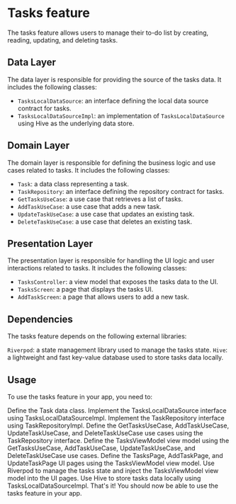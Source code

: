 # Tasks feature
The tasks feature allows users to manage their to-do list by creating, reading, updating, and deleting tasks.

## Data Layer
The data layer is responsible for providing the source of the tasks data. It includes the following classes:

- `TasksLocalDataSource`: an interface defining the local data source contract for tasks.
- `TasksLocalDataSourceImpl`: an implementation of `TasksLocalDataSource` using Hive as the underlying data store.
## Domain Layer
The domain layer is responsible for defining the business logic and use cases related to tasks. It includes the following classes:

- `Task`: a data class representing a task.
- `TaskRepository`: an interface defining the repository contract for tasks.
- `GetTasksUseCase`: a use case that retrieves a list of tasks.
- `AddTaskUseCase`: a use case that adds a new task.
- `UpdateTaskUseCase`: a use case that updates an existing task.
- `DeleteTaskUseCase`: a use case that deletes an existing task.
## Presentation Layer
The presentation layer is responsible for handling the UI logic and user interactions related to tasks. It includes the following classes:

- `TasksController`: a view model that exposes the tasks data to the UI.
- `TasksScreen`: a page that displays the tasks UI.
- `AddTaskScreen`: a page that allows users to add a new task.


## Dependencies
The tasks feature depends on the following external libraries:

`Riverpod`: a state management library used to manage the tasks state.
`Hive`: a lightweight and fast key-value database used to store tasks data locally.
## Usage
To use the tasks feature in your app, you need to:

Define the Task data class.
Implement the TasksLocalDataSource interface using TasksLocalDataSourceImpl.
Implement the TaskRepository interface using TaskRepositoryImpl.
Define the GetTasksUseCase, AddTaskUseCase, UpdateTaskUseCase, and DeleteTaskUseCase use cases using the TaskRepository interface.
Define the TasksViewModel view model using the GetTasksUseCase, AddTaskUseCase, UpdateTaskUseCase, and DeleteTaskUseCase use cases.
Define the TasksPage, AddTaskPage, and UpdateTaskPage UI pages using the TasksViewModel view model.
Use Riverpod to manage the tasks state and inject the TasksViewModel view model into the UI pages.
Use Hive to store tasks data locally using TasksLocalDataSourceImpl.
That's it! You should now be able to use the tasks feature in your app.